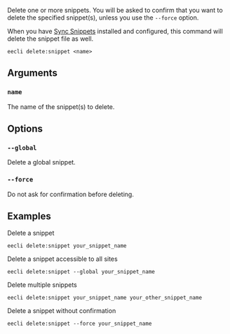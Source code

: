 Delete one or more snippets. You will be asked to confirm that you want to delete the specified snippet(s), unless you use the `--force` option.

When you have [Sync Snippets](https://github.com/rsanchez/sync_snippets) installed and configured, this command will delete the snippet file as well.

```
eecli delete:snippet <name>
```

## Arguments

### `name`

The name of the snippet(s) to delete.

## Options

### `--global`

Delete a global snippet.

### `--force`

Do not ask for confirmation before deleting.

## Examples

Delete a snippet

```
eecli delete:snippet your_snippet_name
```

Delete a snippet accessible to all sites

```
eecli delete:snippet --global your_snippet_name
```

Delete multiple snippets

```
eecli delete:snippet your_snippet_name your_other_snippet_name
```

Delete a snippet without confirmation

```
eecli delete:snippet --force your_snippet_name
```